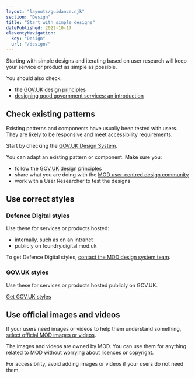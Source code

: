 ```yaml
---
layout: "layouts/guidance.njk"
section: "Design"
title: "Start with simple designs"
datePublished: 2022-10-17
eleventyNavigation:
  key: "Design"
  url: "/design/"
---
```


Starting with simple designs and iterating based on user research will keep your service or product as simple as possible.

You should also check:

- the [GOV.UK design principles](https://www.gov.uk/guidance/government-design-principles)
- [designing good government services: an introduction](https://www.gov.uk/service-manual/design/introduction-designing-government-services)

## Check existing patterns

Existing patterns and components have usually been tested with users. They are likely to be responsive and meet accessibility requirements.

Start by checking the [GOV.UK Design System](https://design-system.service.gov.uk).

You can adapt an existing pattern or component. Make sure you:

- follow the [GOV.UK design principles](https://www.gov.uk/guidance/government-design-principles)
- share what you are doing with the [MOD user-centred design community](/your-community/user-centred-design/)
- work with a User Researcher to test the designs

## Use correct styles

### Defence Digital styles

Use these for services or products hosted:

- internally, such as on an intranet
- publicly on foundry.digital.mod.uk

To get Defence Digital styles, [contact the MOD design system team](mailto:andrew.graham2@digital.mod.uk?Subject=Defence%20Digital%20styles).

### GOV.UK styles

Use these for services or products hosted publicly on GOV.UK.

[Get GOV.UK styles](https://design-system.service.gov.uk/styles)

## Use official images and videos

If your users need images or videos to help them understand something, [select official MOD images or videos](https://www.defenceimagery.mod.uk/). 

The images and videos are owned by MOD. You can use them for anything related to MOD without worrying about licences or copyright. 

For accessibility, avoid adding images or videos if your users do not need them. 
